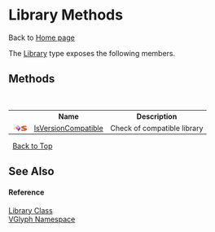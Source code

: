 # Library Methods
Back to <a href="Home.md">Home page</a> 

The <a href="T_VGlyph_Library.md">Library</a> type exposes the following members.


## Methods
&nbsp;<table><tr><th></th><th>Name</th><th>Description</th></tr><tr><td>![Public method](media/pubmethod.gif "Public method")![Static member](media/static.gif "Static member")</td><td><a href="M_VGlyph_Library_IsVersionCompatible.md">IsVersionCompatible</a></td><td>
Check of compatible library</td></tr></table>&nbsp;
<a href="#library-methods">Back to Top</a>

## See Also


#### Reference
<a href="T_VGlyph_Library.md">Library Class</a><br /><a href="N_VGlyph.md">VGlyph Namespace</a><br />
